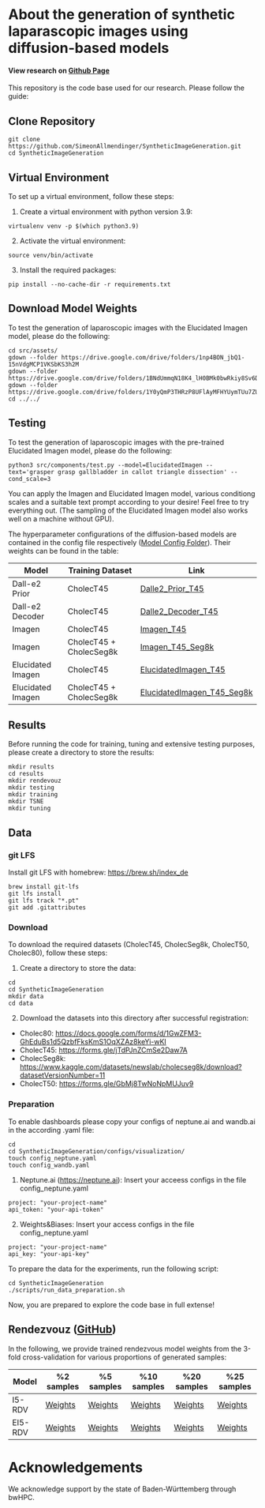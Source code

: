 <link href="./docs/style.css" rel="stylesheet"/>

# About the generation of synthetic laparascopic images using diffusion-based models

#### View research on [Github Page](https://simeonallmendinger.github.io/SyntheticImageGeneration//)

<div class="row"></div>

This repository is the code base used for our research. Please follow the guide:

## Clone Repository

```
git clone https://github.com/SimeonAllmendinger/SyntheticImageGeneration.git
cd SyntheticImageGeneration
```

## Virtual Environment
To set up a virtual environment, follow these steps:
1. Create a virtual environment with python version 3.9:

```
virtualenv venv -p $(which python3.9)
```

2. Activate the virtual environment:

```
source venv/bin/activate
```

3. Install the required packages:

```
pip install --no-cache-dir -r requirements.txt
```

## Download Model Weights
To test the generation of laparoscopic images with the Elucidated Imagen model, please do the following:
```
cd src/assets/
gdown --folder https://drive.google.com/drive/folders/1np4BON_jbQ1-15nVdgMCP1VKSbKS3h2M
gdown --folder https://drive.google.com/drive/folders/1BNdUmmqN18K4_lH0BMk0bwRkiy8Sv6D-
gdown --folder https://drive.google.com/drive/folders/1Y0yQmP3THRzP8UFlAyMFHYUymTUu7ZUu
cd ../../
```

## Testing
To test the generation of laparoscopic images with the pre-trained Elucidated Imagen model, please do the following:
```
python3 src/components/test.py --model=ElucidatedImagen --text='grasper grasp gallbladder in callot triangle dissection' --cond_scale=3
```

You can apply the Imagen and Elucidated Imagen model, various conditiong scales and a suitable text prompt according to your desire! Feel free to try everything out. (The sampling of the Elucidated Imagen model also works well on a machine without GPU).

The hyperparameter configurations of the diffusion-based models are contained in the config file respectively ([Model Config Folder](https://github.com/SimeonAllmendinger/SyntheticImageGeneration/tree/main/configs/models)). Their weights can be found in the table:

| Model             | Training Dataset          |    Link                           |
| ---               | ---                       | ---                               |
| Dall-e2 Prior     | CholecT45                 |  [Dalle2_Prior_T45](https://drive.google.com/file/d/17hUYgOPMuIA7twX7IcWAjlMAdwkTPPVo/view?usp=share_link)  |
| Dall-e2 Decoder   | CholecT45                 |  [Dalle2_Decoder_T45](https://drive.google.com/file/d/1zy2oiSGlXTxPtjIbM1_QV1_Qi8f3QgZK/view?usp=share_link)  |
| Imagen            | CholecT45                 |  [Imagen_T45](https://drive.google.com/file/d/1Nk_Pskv5lphDzERDPyaafyl4Hf_597S0/view?usp=share_link)  |
| Imagen            | CholecT45 + CholecSeg8k   |  [Imagen_T45_Seg8k](https://drive.google.com/file/d/1myQYlwYWlmnxIvJHkI_tSAQ2yQuXIk7j/view?usp=share_link)  |
| Elucidated Imagen | CholecT45                 |  [ElucidatedImagen_T45](https://drive.google.com/file/d/1RVHM3jzsMtqRNwuyU2Wi9RExtIYlwDVp/view?usp=share_link)  |
| Elucidated Imagen | CholecT45 + CholecSeg8k   |  [ElucidatedImagen_T45_Seg8k](https://drive.google.com/file/d/1EdFsQB0RYvVUvonan16RKgIzDoSr3NiK/view?usp=share_link)  |


## Results
Before running the code for training, tuning and extensive testing purposes, please create a directory to store the results:

```
mkdir results
cd results
mkdir rendevouz
mkdir testing
mkdir training
mkdir TSNE
mkdir tuning
```

## Data
### git LFS

Install git LFS with homebrew: https://brew.sh/index_de
```
brew install git-lfs
git lfs install
git lfs track "*.pt"
git add .gitattributes
```

### Download
To download the required datasets (CholecT45, CholecSeg8k, CholecT50, Cholec80), follow these steps:
1. Create a directory to store the data:

```
cd
cd SyntheticImageGeneration
mkdir data
cd data
```

2. Download the datasets into this directory after successful registration: 
-   Cholec80: https://docs.google.com/forms/d/1GwZFM3-GhEduBs1d5QzbfFksKmS1OqXZAz8keYi-wKI
-   CholecT45: https://forms.gle/jTdPJnZCmSe2Daw7A
-   CholecSeg8k: https://www.kaggle.com/datasets/newslab/cholecseg8k/download?datasetVersionNumber=11
-   CholecT50: https://forms.gle/GbMj8TwNoNpMUJuv9

### Preparation
To enable dashboards please copy your configs of neptune.ai and wandb.ai in the according .yaml file:

```
cd
cd SyntheticImageGeneration/configs/visualization/
touch config_neptune.yaml
touch config_wandb.yaml
```

1. Neptune.ai (https://neptune.ai):
Insert your acceess configs in the file config_neptune.yaml 
```
project: "your-project-name" 
api_token: "your-api-token"
```
2. Weights&Biases:
Insert your access configs in the file config_neptune.yaml 
```
project: "your-project-name" 
api_key: "your-api-key"
```

To prepare the data for the experiments, run the following script:
```
cd SyntheticImageGeneration
./scripts/run_data_preparation.sh
```

Now, you are prepared to explore the code base in full extense!


## Rendezvouz ([GitHub](https://github.com/CAMMA-public/rendezvous))

In the following, we provide trained rendezvous model weights from the 3-fold cross-validation for various proportions of generated samples:

| Model   | %2 samples | %5 samples  | %10 samples | %20 samples | %25 samples |
| --- | --- | --- | --- | --- | --- |
| I5-RDV  | [Weights](https://drive.google.com/file/d/1LC7OTJMVn_lPy1pucmHMnkRCz1BNnTBI/view?usp=share_link) | [Weights](https://drive.google.com/file/d/1rDyXPNh8vgj4yJwXotEGMNCYfOwVV9z6/view?usp=share_link) | [Weights](https://drive.google.com/file/d/1yqxXXb4-OfWJ4QniyZSJJgG_nyqMrsfy/view?usp=share_link) | [Weights](https://drive.google.com/file/d/1Cas_dBBBCqYOmzJacH_toFQqhSu_Naum/view?usp=share_link) | [Weights](https://drive.google.com/file/d/1a6STIJThlRYqIAgHRnbZACiceVrBMlPS/view?usp=share_link) |
| EI5-RDV | [Weights](https://drive.google.com/file/d/1LC7OTJMVn_lPy1pucmHMnkRCz1BNnTBI/view?usp=share_link) | [Weights](https://drive.google.com/file/d/1Miqj6ZPjqCLvuPjXEe9xgUuB3bQnLMC6/view?usp=share_link) | [Weights](https://drive.google.com/file/d/1bNSahBYI1AdATPypjQ3_Xht03pawGBRR/view?usp=share_link) | [Weights](https://drive.google.com/file/d/1bNSahBYI1AdATPypjQ3_Xht03pawGBRR/view?usp=share_link) | [Weights](https://drive.google.com/file/d/1Cas_dBBBCqYOmzJacH_toFQqhSu_Naum/view?usp=share_link) |


# Acknowledgements

We acknowledge support by the state of Baden-Württemberg through bwHPC.